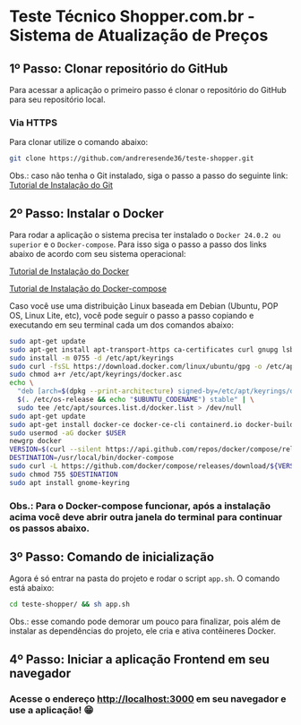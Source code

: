 # Teste Técnico Shopper.com.br - Sistema de Atualização de Preços

## 1º Passo: Clonar repositório do GitHub

Para acessar a aplicação o primeiro passo é clonar o repositório do GitHub para seu repositório local.

### Via HTTPS

Para clonar utilize o comando abaixo:

```bash
git clone https://github.com/andreresende36/teste-shopper.git
```

Obs.: caso não tenha o Git instalado, siga o passo a passo do seguinte link: [Tutorial de Instalação do Git](https://git-scm.com/book/pt-br/v2/Come%C3%A7ando-Instalando-o-Git)

## 2º Passo: Instalar o Docker

Para rodar a aplicação o sistema precisa ter instalado o `Docker 24.0.2 ou superior` e o `Docker-compose`. Para isso siga o passo a passo dos links abaixo de acordo com seu sistema operacional:

[Tutorial de Instalação do Docker](https://docs.docker.com/engine/install/)

[Tutorial de Instalação do Docker-compose](https://docs.docker.com/compose/install/)

Caso você use uma distribuição Linux baseada em Debian (Ubuntu, POP OS, Linux Lite, etc), você pode seguir o passo a passo copiando e executando em seu terminal cada um dos comandos abaixo:

```bash
sudo apt-get update
sudo apt-get install apt-transport-https ca-certificates curl gnupg lsb-release
sudo install -m 0755 -d /etc/apt/keyrings
sudo curl -fsSL https://download.docker.com/linux/ubuntu/gpg -o /etc/apt/keyrings/docker.asc
sudo chmod a+r /etc/apt/keyrings/docker.asc
echo \
  "deb [arch=$(dpkg --print-architecture) signed-by=/etc/apt/keyrings/docker.asc] https://download.docker.com/linux/ubuntu \
  $(. /etc/os-release && echo "$UBUNTU_CODENAME") stable" | \
  sudo tee /etc/apt/sources.list.d/docker.list > /dev/null
sudo apt-get update
sudo apt-get install docker-ce docker-ce-cli containerd.io docker-buildx-plugin docker-compose-plugin
sudo usermod -aG docker $USER
newgrp docker
VERSION=$(curl --silent https://api.github.com/repos/docker/compose/releases/latest | jq .name -r)
DESTINATION=/usr/local/bin/docker-compose
sudo curl -L https://github.com/docker/compose/releases/download/${VERSION}/docker-compose-$(uname -s)-$(uname -m) -o $DESTINATION
sudo chmod 755 $DESTINATION
sudo apt install gnome-keyring
```

### Obs.: Para o Docker-compose funcionar, após a instalação acima você deve abrir outra janela do terminal para continuar os passos abaixo.

## 3º Passo: Comando de inicialização

Agora é só entrar na pasta do projeto e rodar o script `app.sh`. O comando está abaixo:

```bash
cd teste-shopper/ && sh app.sh
```

Obs.: esse comando pode demorar um pouco para finalizar, pois além de instalar as dependências do projeto, ele cria e ativa contêineres Docker.

## 4º Passo: Iniciar a aplicação Frontend em seu navegador

### Acesse o endereço [http://localhost:3000](http://localhost:3000) em seu navegador e use a aplicação! 😁
